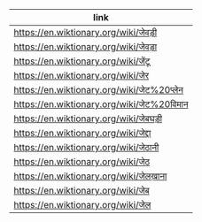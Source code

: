 |link|
|----|
|https://en.wiktionary.org/wiki/जेवड़ी|
|https://en.wiktionary.org/wiki/जेवड़ा|
|https://en.wiktionary.org/wiki/जेंटू|
|https://en.wiktionary.org/wiki/जेर|
|https://en.wiktionary.org/wiki/जेट%20प्लेन|
|https://en.wiktionary.org/wiki/जेट%20विमान|
|https://en.wiktionary.org/wiki/जेबघड़ी|
|https://en.wiktionary.org/wiki/जेद्दा|
|https://en.wiktionary.org/wiki/जेठानी|
|https://en.wiktionary.org/wiki/जेठ|
|https://en.wiktionary.org/wiki/जेलख़ाना|
|https://en.wiktionary.org/wiki/जेब|
|https://en.wiktionary.org/wiki/जेल|
